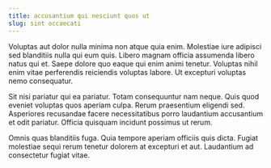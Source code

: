 ```yaml
---
title: accusantium qui nesciunt quos ut
slug: sint occaecati
---
```


Voluptas aut dolor nulla minima non atque quia enim. Molestiae iure adipisci sed blanditiis nulla qui eum quis. Libero magnam officia assumenda libero natus qui et. Saepe dolore quo eaque qui enim animi tenetur. Voluptas nihil enim vitae perferendis reiciendis voluptas labore. Ut excepturi voluptas nemo consequatur.

Sit nisi pariatur qui ea pariatur. Totam consequuntur nam neque. Quis quod eveniet voluptas quos aperiam culpa. Rerum praesentium eligendi sed. Asperiores recusandae facere necessitatibus porro laudantium accusantium et odit pariatur. Officia quisquam incidunt possimus ut rerum.

Omnis quas blanditiis fuga. Quia tempore aperiam officiis quis dicta. Fugiat molestiae sequi rerum tenetur dolorem at excepturi et aut. Laudantium ad consectetur fugiat vitae.

